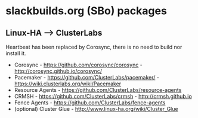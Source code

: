 # slackbuilds.org (SBo) packages

## Linux-HA --> ClusterLabs

Heartbeat has been replaced by Corosync, there is no need to build nor install it.

- Corosync - https://github.com/corosync/corosync - http://corosync.github.io/corosync/
- Pacemaker - https://github.com/ClusterLabs/pacemaker/ - https://wiki.clusterlabs.org/wiki/Pacemaker
- Resource Agents - https://github.com/ClusterLabs/resource-agents
- CRMSH - https://github.com/ClusterLabs/crmsh - http://crmsh.github.io
- Fence Agents - https://github.com/ClusterLabs/fence-agents
- (optional) Cluster Glue - http://www.linux-ha.org/wiki/Cluster_Glue

